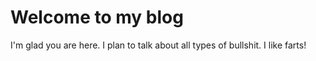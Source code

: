 # Welcome to my blog

I'm glad you are here. I plan to talk about all types of bullshit.  I like farts!
